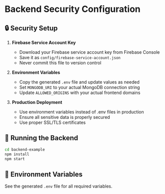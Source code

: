 # Backend Security Configuration

## 🔒 Security Setup

1. **Firebase Service Account Key**
   - Download your Firebase service account key from Firebase Console
   - Save it as `config/firebase-service-account.json`
   - Never commit this file to version control

2. **Environment Variables**
   - Copy the generated `.env` file and update values as needed
   - Set `MONGODB_URI` to your actual MongoDB connection string
   - Update `ALLOWED_ORIGINS` with your actual frontend domains

3. **Production Deployment**
   - Use environment variables instead of .env files in production
   - Ensure all sensitive data is properly secured
   - Use proper SSL/TLS certificates

## 🚀 Running the Backend

```bash
cd backend-example
npm install
npm start
```

## 📝 Environment Variables

See the generated `.env` file for all required variables.
